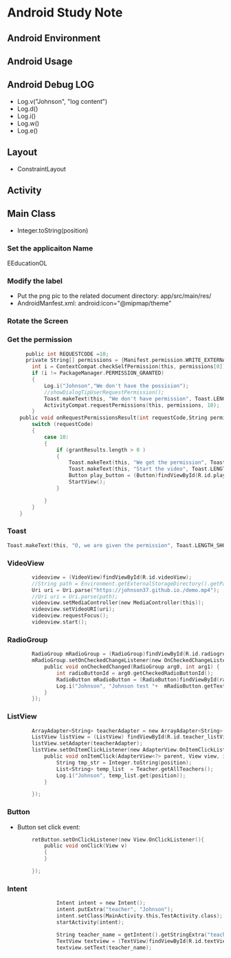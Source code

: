 # Android Study Note
## Android Environment

## Android Usage

## Android Debug LOG
- Log.v("Johnson", "log content")
- Log.d()
- Log.i()
- Log.w()
- Log.e()

## Layout
- ConstraintLayout
 
## Activity

## Main Class

- Integer.toString(position)

### Set the applicaiton Name

<string name="app_name">EEducationOL</string>

### Modify the label

- Put the png pic to the related document directory:  app/src/main/res/
- AndroidManfest.xml: android:icon="@mipmap/theme"

### Rotate the Screen

<activity android:name=".VideoActivity" android:screenOrientation="sensor">

### Get the permission

```c
      public int REQUESTCODE =10;
      private String[] permissions = {Manifest.permission.WRITE_EXTERNAL_STORAGE, Manifest.permission.INTERNET};
        int i = ContextCompat.checkSelfPermission(this, permissions[0]);
        if (i != PackageManager.PERMISSION_GRANTED)
        {
            Log.i("Johnson","We don't have the possision");
            //showDialogTipUserRequestPermission();
            Toast.makeText(this, "We don't have permission", Toast.LENGTH_SHORT).show();
            ActivityCompat.requestPermissions(this, permissions, 10);
        }
    public void onRequestPermissionsResult(int requestCode,String permissions[], int[] grantResults) {
        switch (requestCode)
        {
            case 10:
            {
                if (grantResults.length > 0 )
                {
                    Toast.makeText(this, "We get the permission", Toast.LENGTH_SHORT).show();
                    Toast.makeText(this, "Start the video", Toast.LENGTH_SHORT).show();
                    Button play_button = (Button)findViewById(R.id.play_button);
                    StartView();
                }

            }
        }
    }
```

### Toast

```c
Toast.makeText(this, "O, we are given the permission", Toast.LENGTH_SHORT).show();
```
### VideoView

```c
        videoview = (VideoView)findViewById(R.id.videoView);
        //String path = Environment.getExternalStorageDirectory().getPath()+"/demo.mp4";
        Uri uri = Uri.parse("https://johnson37.github.io./demo.mp4");
        //Uri uri = Uri.parse(path);
        videoview.setMediaController(new MediaController(this));
        videoview.setVideoURI(uri);
        videoview.requestFocus();
        videoview.start();
```
### RadioGroup

```c
        RadioGroup mRadioGroup = (RadioGroup)findViewById(R.id.radiogroup);
        mRadioGroup.setOnCheckedChangeListener(new OnCheckedChangeListener(){
            public void onCheckedChanged(RadioGroup arg0, int arg1) {
                int radioButtonId = arg0.getCheckedRadioButtonId();
                RadioButton mRadioButton = (RadioButton)findViewById(radioButtonId);
                Log.i("Johnson", "Johnson test "+  mRadioButton.getText());
            }
        });
```

### ListView

```c
        ArrayAdapter<String> teacherAdapter = new ArrayAdapter<String>(this, android.R.layout.simple_list_item_1, Teacher.getAllTeachers());
        ListView listView = (ListView) findViewById(R.id.teacher_listView);
        listView.setAdapter(teacherAdapter);
        listView.setOnItemClickListener(new AdapterView.OnItemClickListener(){
            public void onItemClick(AdapterView<?> parent, View view, int position, long id){
                String tmp_str = Integer.toString(position);
                List<String> temp_list  = Teacher.getAllTeachers();
                Log.i("Johnson", temp_list.get(position));
            }

        });
```

### Button

- Button set click event:

```c
        retButton.setOnClickListener(new View.OnClickListener(){
            public void onClick(View v)
            {
            }

        });
```
### Intent

```c
                Intent intent = new Intent();
                intent.putExtra("teacher", "Johnson");
                intent.setClass(MainActivity.this,TestActivity.class);
                startActivity(intent);
```
```c
                String teacher_name = getIntent().getStringExtra("teacher");
                TextView textview = (TextView)findViewById(R.id.textView);
                textview.setText(teacher_name);
```